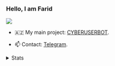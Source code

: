 ### Hello, I am Farid

![](https://komarev.com/ghpvc/?username=fariddadashzade&color=565f89&style=flat)

- 🇦🇿 My main project: [CYBERUSERBOT](https://github.com/FaridDadashzade/CyberUserBot).

- 📫 Contact: [Telegram](https://t.me/faridxz).

<details>
  <summary>Stats</summary>

![Stats](https://github-readme-stats.vercel.app/api?username=FaridDadashzade&show_icons=true&count_private=true&theme=dark)

</details>
